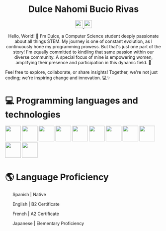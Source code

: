 <h1 align="center"> Dulce Nahomi Bucio Rivas </h1>

<p align = "center"> 
  <a href="https://www.linkedin.com/in/dulce-nahomi-bucio-rivas/">
    <img src="https://img.shields.io/badge/linkedin-%230077B5.svg?&style=for-the-badge&logo=linkedin&logoColor=white" height=25>
  </a>
  <a href="mailto:dulcenahomibucio@gmail.com">
    <img src = "https://img.shields.io/badge/Gmail-D14836?style=for-the-badge&logo=gmail&logoColor=white" height=25>
  </a>
</p>


<p align="center">Hello, World! 🌟 I'm Dulce, a Computer Science student deeply passionate about all things STEM. My journey is one of constant evolution, as I continuously hone my programming prowess. But that's just one part of the story! I'm equally committed to kindling that same passion within our diverse community. A special focus of mine is empowering women, amplifying their presence and participation in this dynamic field. 🚀

Feel free to explore, collaborate, or share insights! Together, we're not just coding; we're inspiring change and innovation. 💻✨ </p>

<h1> 💻 Programming languages and technologies </h1>
<div>
  <img height = 50 src="https://cdn.jsdelivr.net/gh/devicons/devicon/icons/python/python-original.svg" />
  <img height = 50 src="https://cdn.jsdelivr.net/gh/devicons/devicon/icons/cplusplus/cplusplus-original.svg" />
  <img height = 50 src="https://cdn.jsdelivr.net/gh/devicons/devicon/icons/r/r-original.svg" />
  <img height = 50 src="https://cdn.jsdelivr.net/gh/devicons/devicon/icons/matlab/matlab-original.svg" />
  <img height = 50 src="https://cdn.jsdelivr.net/gh/devicons/devicon@latest/icons/figma/figma-original.svg" />
  <img height = 50 src="https://cdn.jsdelivr.net/gh/devicons/devicon/icons/javascript/javascript-original.svg" />
  <img height = 50 src="https://cdn.jsdelivr.net/gh/devicons/devicon/icons/html5/html5-original.svg" />
  <img height = 50 src="https://cdn.jsdelivr.net/gh/devicons/devicon/icons/css3/css3-original.svg" />
  <img height = 50 src="https://cdn.jsdelivr.net/gh/devicons/devicon/icons/react/react-original.svg" />
  <img height = 50 src="https://cdn.jsdelivr.net/gh/devicons/devicon@latest/icons/csharp/csharp-original.svg" />
  <img height = 50 src="https://cdn.jsdelivr.net/gh/devicons/devicon@latest/icons/unity/unity-original.svg" />
</div>

<h1> 🌎 Language Proficiency</h1>
<ul> Spanish | Native </ul>
<ul> English | B2 Certificate </ul>
<ul> French | A2 Certificate </ul>
<ul> Japanese | Elementary Proficiency </ul>


